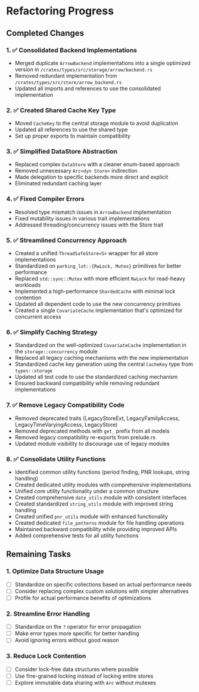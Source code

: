 # Refactoring Progress

## Completed Changes

### 1. ✅ Consolidated Backend Implementations
- Merged duplicate `ArrowBackend` implementations into a single optimized version in `/crates/types/src/storage/arrow/backend.rs`
- Removed redundant implementation from `/crates/types/src/store/arrow_backend.rs`
- Updated all imports and references to use the consolidated implementation

### 2. ✅ Created Shared Cache Key Type
- Moved `CacheKey` to the central storage module to avoid duplication
- Updated all references to use the shared type
- Set up proper exports to maintain compatibility

### 3. ✅ Simplified DataStore Abstraction
- Replaced complex `DataStore` with a cleaner enum-based approach
- Removed unnecessary `Arc<dyn Store>` indirection
- Made delegation to specific backends more direct and explicit
- Eliminated redundant caching layer

### 4. ✅ Fixed Compiler Errors
- Resolved type mismatch issues in `ArrowBackend` implementation
- Fixed mutability issues in various trait implementations
- Addressed threading/concurrency issues with the Store trait

### 5. ✅ Streamlined Concurrency Approach
- Created a unified `ThreadSafeStore<S>` wrapper for all store implementations
- Standardized on `parking_lot::{RwLock, Mutex}` primitives for better performance
- Replaced `std::sync::Mutex` with more efficient `RwLock` for read-heavy workloads
- Implemented a high-performance `ShardedCache` with minimal lock contention
- Updated all dependent code to use the new concurrency primitives
- Created a single `CovariateCache` implementation that's optimized for concurrent access

### 6. ✅ Simplify Caching Strategy
- Standardized on the well-optimized `CovariateCache` implementation in the `storage::concurrency` module
- Replaced all legacy caching mechanisms with the new implementation
- Standardized cache key generation using the central `CacheKey` type from `types::storage`
- Updated all test code to use the standardized caching mechanism
- Ensured backward compatibility while removing redundant implementations

### 7. ✅ Remove Legacy Compatibility Code
- Removed deprecated traits (LegacyStoreExt, LegacyFamilyAccess, LegacyTimeVaryingAccess, LegacyStore)
- Removed deprecated methods with `get_` prefix from all models
- Removed legacy compatibility re-exports from prelude.rs
- Updated module visibility to discourage use of legacy modules

### 8. ✅ Consolidate Utility Functions
- Identified common utility functions (period finding, PNR lookups, string handling)
- Created dedicated utility modules with comprehensive implementations
- Unified core utility functionality under a common structure
- Created comprehensive `date_utils` module with consistent interfaces
- Created standardized `string_utils` module with improved string handling
- Created unified `pnr_utils` module with enhanced functionality
- Created dedicated `file_patterns` module for file handling operations
- Maintained backward compatibility while providing improved APIs
- Added comprehensive tests for all utility functions

## Remaining Tasks

### 1. Optimize Data Structure Usage
- [ ] Standardize on specific collections based on actual performance needs
- [ ] Consider replacing complex custom solutions with simpler alternatives
- [ ] Profile for actual performance benefits of optimizations

### 2. Streamline Error Handling
- [ ] Standardize on the `?` operator for error propagation
- [ ] Make error types more specific for better handling
- [ ] Avoid ignoring errors without good reason

### 3. Reduce Lock Contention
- [ ] Consider lock-free data structures where possible
- [ ] Use fine-grained locking instead of locking entire stores
- [ ] Explore immutable data sharing with `Arc` without mutexes